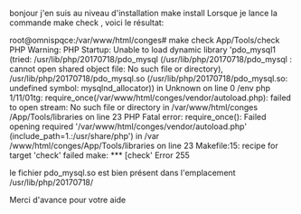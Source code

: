bonjour
j'en suis au niveau d'installation make install
Lorsque je lance la commande make check , voici le résultat:

root@omnispqce:/var/www/html/conges# make check
App/Tools/check
PHP Warning: PHP Startup: Unable to load dynamic library 'pdo_mysql1 (tried: /usr/lib/php/20170718/pdo_mysql (/usr/lib/php/20170718/pdo_mysql 
: cannot open shared object file: No such file or directory), /usr/lib/php/20170718/pdo_mysql.so (/usr/lib/php/20170718/pdo_mysql.so: undefined symbol: mysqlnd_allocator)) in Unknown on line 0
     /env php
1/11/01tg: require_once(/var/www/html/conges/vendor/autoload.php): failed to open stream: No such file or directory in /var/www/html/conges 
/App/Tools/libraries on line 23
PHP Fatal error: require_once(): Failed opening required '/var/www/html/conges/vendor/autoload.php' (include_path=1.:/usr/share/php') in /var 
/www/html/conges/App/Tools/libraries on line 23
Makefile:15: recipe for target 'check' failed
make: *** [check' Error 255

le fichier pdo_mysql.so est bien présent dans l'emplacement /usr/lib/php/20170718/

Merci d'avance pour votre aide
